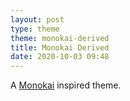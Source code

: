 ```yaml
---
layout: post
type: theme
theme: monokai-derived
title: Monokai Derived
date: 2020-10-03 09:48
---
```


A [Monokai](https://monokai.pro) inspired theme.
